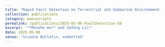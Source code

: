 ```yaml
---
title: "Rapid Fault Detection on Terrestrial and Submarine Environments with Fiber-Optic Sensing"
collection: publications
category: manuscripts
permalink: /publications/2025-05-06-FaultDetection-SB
excerpt: '**Minzhe Hu** and Zefeng Li\*'
date: 2025-05-06
venue: 'Science Bulletin, submitted'
---
```

